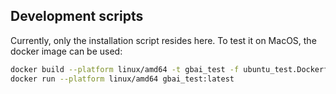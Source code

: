 ## Development scripts

Currently, only the installation script resides here. To test it on MacOS, the docker image can be used:

```bash
docker build --platform linux/amd64 -t gbai_test -f ubuntu_test.Dockerfile .
docker run --platform linux/amd64 gbai_test:latest
```
